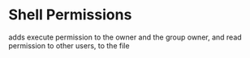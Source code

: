 # Shell Permissions
adds execute permission to the owner and the group owner, and read permission to other users, to the file
